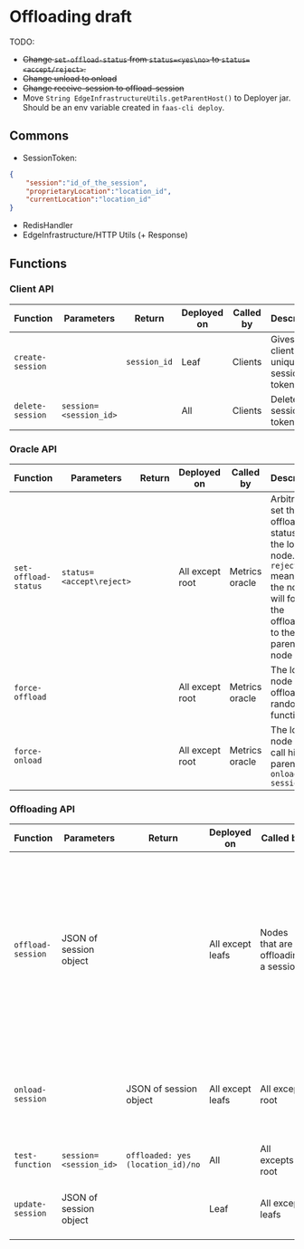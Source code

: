 # Offloading draft

TODO:

* ~~Change `set-offload-status` from `status=<yes\no>` to `status=<accept/reject>`.~~
* ~~Change unload to onload~~
* ~~Change receive-session to offload-session~~
* Move `String EdgeInfrastructureUtils.getParentHost()` to Deployer jar. Should be an env variable created in `faas-cli deploy`.

## Commons

* SessionToken:

```JSON
{
    "session":"id_of_the_session", 
    "proprietaryLocation":"location_id", 
    "currentLocation":"location_id"
}
```

* RedisHandler
* EdgeInfrastructure/HTTP Utils (+ Response)

## Functions

### Client API

| Function         | Parameters             | Return       | Deployed on | Called by | Description                           |
|------------------|------------------------|--------------|-------------|-----------|---------------------------------------|
| `create-session` |                        | `session_id` | Leaf        | Clients   | Gives a client a unique session token |
| `delete-session` | `session=<session_id>` |              | All         | Clients   | Delete a session token                |

### Oracle API

| Function             | Parameters               | Return | Deployed on     | Called by       | Description                                                                                                                          |
|----------------------|--------------------------|--------|-----------------|-----------------|--------------------------------------------------------------------------------------------------------------------------------------|
| `set-offload-status` | `status=<accept\reject>` |        | All except root | Metrics oracle  | Arbitrarily set the offloading status of the local node. `reject` means that the node will forward the offloading to the parent node |
| `force-offload`      |                          |        | All except root | Metrics oracle  | The local node has to offload a random function                                                                                      |
| `force-onload`       |                          |        | All except root | Metrics oracle  | The local node has to call his parent's `onload-session`                                                                             |

### Offloading API

| Function          | Parameters             | Return                            | Deployed on      | Called by                           | Description                                                                                                                                                                                                                                                                                                                                   |
|-------------------|------------------------|-----------------------------------|------------------|-------------------------------------|-----------------------------------------------------------------------------------------------------------------------------------------------------------------------------------------------------------------------------------------------------------------------------------------------------------------------------------------------|
| `offload-session` | JSON of session object |                                   | All except leafs | Nodes that are offloading a session | Called to offload a session. The receiving node can decide if offload the session also or accept it based on the current offloading status. If the local node actually accept the offloading it has to update the session object and perform the migration from `currentLocation` to itself and update `proprietaryLocation`'s session object |                                                                                                                                                                                                                                                                                     |
| `onload-session`  |                        | JSON of session object            | All except leafs | All except root                     | Children call it on parent to unload sessions, if the parent has some sessions coming from the child subtree. Returns an arbitrary number of sessions objects                                                                                                                                                                                 |
| `test-function`   | `session=<session_id>` | `offloaded: yes (location_id)/no` | All              | All excepts root                    | Clients call it on leafs. Children call it on parents                                                                                                                                                                                                                                                                                         |
| `update-session`  | JSON of session object |                                   | Leaf             | All except leafs                    | The local node has just accepted an offload, so it has to update the session object of the leaf                                                                                                                                                                                                                                               |
